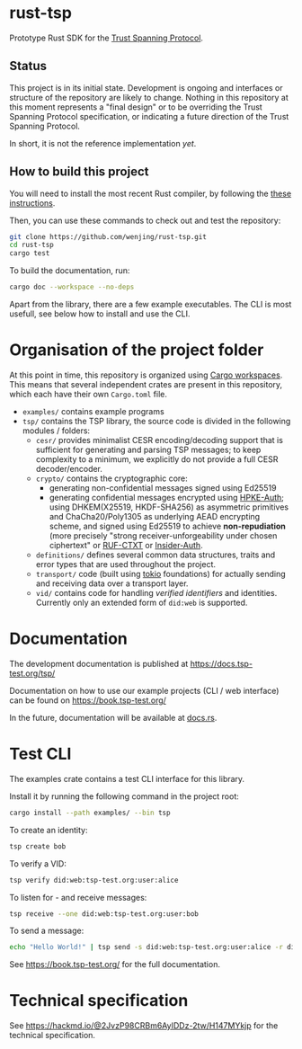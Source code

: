 # rust-tsp

Prototype Rust SDK for the [Trust Spanning Protocol](https://www.trustoverip.org/blog/2023/01/05/the-toip-trust-spanning-protocol/).

## Status

This project is in its initial state. Development is ongoing and interfaces or
structure of the repository are likely to change. Nothing in this repository at
this moment represents a "final design" or to be overriding the Trust Spanning Protocol specification, or indicating a future direction of the Trust Spanning Protocol.

In short, it is not the reference implementation *yet*.

## How to build this project

You will need to install the most recent Rust compiler, by following the
[these instructions](https://www.rust-lang.org/tools/install).

Then, you can use these commands to check out and test the repository:

```sh
git clone https://github.com/wenjing/rust-tsp.git
cd rust-tsp
cargo test
```

To build the documentation, run:
```sh
cargo doc --workspace --no-deps
```

Apart from the library, there are a few example executables.
The CLI is most usefull, see below how to install and use the CLI.

# Organisation of the project folder

At this point in time, this repository is organized using [Cargo workspaces](https://doc.rust-lang.org/book/ch14-03-cargo-workspaces.html). This means that several independent crates are present in this repository, which each have their own `Cargo.toml` file.

* `examples/` contains example programs
* `tsp/` contains the TSP library, the source code is divided in the following modules / folders:
   * `cesr/` provides minimalist CESR encoding/decoding support that is sufficient for generating and parsing TSP messages; to keep complexity to a minimum, we explicitly do not provide a full CESR decoder/encoder.
   * `crypto/` contains the cryptographic core:
      - generating non-confidential messages signed using Ed25519
      - generating confidential messages encrypted using [HPKE-Auth](https://datatracker.ietf.org/doc/rfc9180/); using DHKEM(X25519, HKDF-SHA256) as asymmetric primitives and ChaCha20/Poly1305 as underlying AEAD encrypting scheme, and signed using Ed25519 to achieve **non-repudiation** (more precisely "strong receiver-unforgeability under chosen ciphertext" or [RUF-CTXT](https://eprint.iacr.org/2001/079) or [Insider-Auth](https://eprint.iacr.org/2020/1499.pdf).
   * `definitions/` defines several common data structures, traits and error types that are used throughout the project.
   * `transport/` code (built using [tokio](https://tokio.rs/) foundations) for actually sending and receiving data over a transport layer.
   * `vid/` contains code for handling *verified identifiers* and identities. Currently only an extended form of `did:web` is supported.

# Documentation

The development documentation is published at https://docs.tsp-test.org/tsp/

Documentation on how to use our example projects (CLI / web interface)
can be found on https://book.tsp-test.org/

In the future, documentation will be available at [docs.rs](https://docs.rs).

# Test CLI

The examples crate contains a test CLI interface for this library.

Install it by running the following command in the project root:
```sh
cargo install --path examples/ --bin tsp
```

To create an identity:
```sh
tsp create bob
```

To verify a VID:
```sh
tsp verify did:web:tsp-test.org:user:alice
```

To listen for - and receive messages:
```sh
tsp receive --one did:web:tsp-test.org:user:bob
```

To send a message:
```sh
echo "Hello World!" | tsp send -s did:web:tsp-test.org:user:alice -r did:web:tsp-test.org:user:bob
```

See https://book.tsp-test.org/ for the full documentation.

# Technical specification

See https://hackmd.io/@2JvzP98CRBm6AyIDDz-2tw/H147MYkjp for the technical specification.
